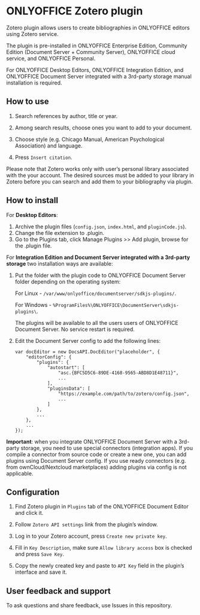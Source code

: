 # ONLYOFFICE Zotero plugin

Zotero plugin allows users to create bibliographies in ONLYOFFICE editors using Zotero service.

The plugin is pre-installed in ONLYOFFICE Enterprise Edition, Community Edition (Document Server + Community Server), ONLYOFFICE cloud service, and ONLYOFFICE Personal. 

For ONLYOFFICE Desktop Editors, ONLYOFFICE Integration Edition, and ONLYOFFICE Document Server integrated with a 3rd-party storage manual installation is required. 

## How to use

1. Search references by author, title or year.

2. Among search results, choose ones you want to add to your document.

3. Choose style (e.g. Chicago Manual, American Psychological Association) and language.

4. Press `Insert citation`.

Please note that Zotero works only with user’s personal library associated with the your account. The desired sources must be added to your library in Zotero before you can search and add them to your bibliography via plugin.

## How to install

For **Desktop Editors**:

1. Archive the plugin files (`config.json`, `index.html`, and `pluginCode.js`).
2. Change the file extension to .plugin. 
3. Go to the Plugins tab, click Manage Plugins >> Add plugin, browse for the .plugin file.

For **Integration Edition and Document Server integrated with a 3rd-party storage** two installation ways are available:

1. Put the folder with the plugin code to ONLYOFFICE Document Server folder depending on the operating system:

    For Linux - `/var/www/onlyoffice/documentserver/sdkjs-plugins/`.

    For Windows - `%ProgramFiles%\ONLYOFFICE\DocumentServer\sdkjs-plugins\`.

    The plugins will be available to all the users users of ONLYOFFICE Document Server.
    No service restart is required.

2. Edit the Document Server config to add the following lines:

    ```
    var docEditor = new DocsAPI.DocEditor("placeholder", {
        "editorConfig": {
            "plugins": {
                "autostart": [
                    "asc.{BFC5D5C6-89DE-4168-9565-ABD8D1E48711}",
                    ...
                ],
                "pluginsData": [
                    "https://example.com/path/to/zotero/config.json",
                    ...
                ]
            },
            ...
        },
        ...
    });
    ```
**Important**: when you integrate ONLYOFFICE Document Server with a 3rd-party storage, you need to use special connectors (integration apps). If you compile a connector from source code or create a new one, you can add plugins using Document Server config. If you use ready connectors (e.g. from ownCloud/Nextcloud marketplaces) adding plugins via config is not applicable.

## Configuration

1. Find Zotero plugin in `Plugins` tab of the ONLYOFFICE Document Editor and click it.

2. Follow `Zotero API settings` link from the plugin’s window.

3. Log in to your Zotero account, press `Create new private key`.

4. Fill in `Key Description`, make sure `Allow library access` box is checked and press `Save Key`.

5. Copy the newly created key and paste to `API Key` field in the plugin’s interface and save it. 


## User feedback and support

To ask questions and share feedback, use Issues in this repository.
